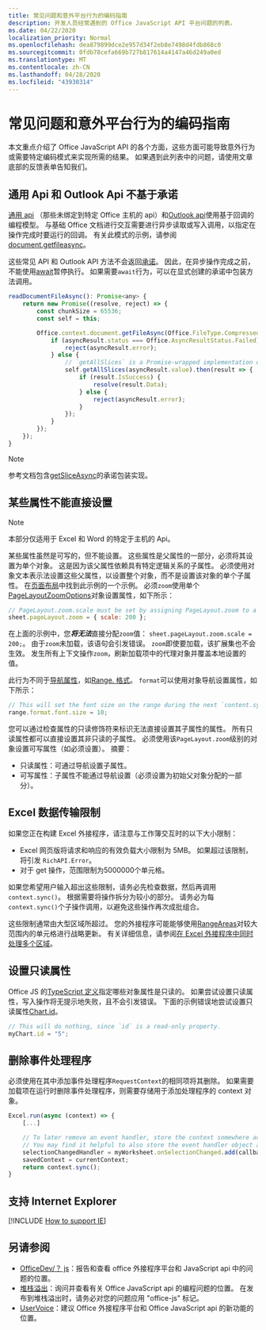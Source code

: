```yaml
---
title: 常见问题和意外平台行为的编码指南
description: 开发人员经常遇到的 Office JavaScript API 平台问题的列表。
ms.date: 04/22/2020
localization_priority: Normal
ms.openlocfilehash: dea879899dce2e957d34f2eb8e7498d4fdb868c0
ms.sourcegitcommit: 0fdb78cefa669b727b817614a4147a46d249a0ed
ms.translationtype: MT
ms.contentlocale: zh-CN
ms.lasthandoff: 04/28/2020
ms.locfileid: "43930314"
---
```

# <a name="coding-guidance-for-common-issues-and-unexpected-platform-behaviors"></a>常见问题和意外平台行为的编码指南

本文重点介绍了 Office JavaScript API 的各个方面，这些方面可能导致意外行为或需要特定编码模式来实现所需的结果。 如果遇到此列表中的问题，请使用文章底部的反馈表单告知我们。

## <a name="common-apis-and-outlook-apis-are-not-promise-based"></a>通用 Api 和 Outlook Api 不基于承诺

[通用 api](/javascript/api/office) （那些未绑定到特定 Office 主机的 api）和[Outlook api](/javascript/api/outlook)使用基于回调的编程模型。 与基础 Office 文档进行交互需要进行异步读取或写入调用，以指定在操作完成时要运行的回调。 有关此模式的示例，请参阅[document.getfileasync](/javascript/api/office/office.document#getfileasync-filetype--options--callback-)。

这些常见 API 和 Outlook API 方法不会返回[承诺](https://developer.mozilla.org/docs/Web/JavaScript/Reference/Global_Objects/Promise)。 因此，在异步操作完成之前，不能使用[await](https://developer.mozilla.org/docs/Web/JavaScript/Reference/Operators/await)暂停执行。 如果需要`await`行为，可以在显式创建的承诺中包装方法调用。

```js
readDocumentFileAsync(): Promise<any> {
    return new Promise((resolve, reject) => {
        const chunkSize = 65536;
        const self = this;

        Office.context.document.getFileAsync(Office.FileType.Compressed, { sliceSize: chunkSize }, (asyncResult) => {
            if (asyncResult.status === Office.AsyncResultStatus.Failed) {
                reject(asyncResult.error);
            } else {
                // `getAllSlices` is a Promise-wrapped implementation of File.getSliceAsync.
                self.getAllSlices(asyncResult.value).then(result => {
                    if (result.IsSuccess) {
                        resolve(result.Data);
                    } else {
                        reject(asyncResult.error);
                    }
                });
            }
        });
    });
}
```

> [!NOTE]
> 参考文档包含[getSliceAsync](/javascript/api/office/office.file#getsliceasync-sliceindex--callback-)的承诺包装实现。

## <a name="some-properties-cannot-be-set-directly"></a>某些属性不能直接设置

> [!NOTE]
> 本部分仅适用于 Excel 和 Word 的特定于主机的 Api。

某些属性虽然是可写的，但不能设置。 这些属性是父属性的一部分，必须将其设置为单个对象。 这是因为该父属性依赖具有特定逻辑关系的子属性。 必须使用对象文本表示法设置这些父属性，以设置整个对象，而不是设置该对象的单个子属性。 在[页面布局](/javascript/api/excel/excel.pagelayout)中找到此示例的一个示例。 必须`zoom`使用单个[PageLayoutZoomOptions](/javascript/api/excel/excel.pagelayoutzoomoptions)对象设置属性，如下所示：

```js
// PageLayout.zoom.scale must be set by assigning PageLayout.zoom to a PageLayoutZoomOptions object.
sheet.pageLayout.zoom = { scale: 200 };
```

在上面的示例中，您***将无法***直接分配`zoom`值： `sheet.pageLayout.zoom.scale = 200;`。 由于`zoom`未加载，该语句会引发错误。 `zoom`即使要加载，该扩展集也不会生效。 发生所有上下文操作`zoom`，刷新加载项中的代理对象并覆盖本地设置的值。

此行为不同于[导航属性](../excel/excel-add-ins-advanced-concepts.md#scalar-and-navigation-properties)，如[Range. 格式](/javascript/api/excel/excel.range#format)。 `format`可以使用对象导航设置属性，如下所示：

```js
// This will set the font size on the range during the next `content.sync()`.
range.format.font.size = 10;
```

您可以通过检查属性的只读修饰符来标识无法直接设置其子属性的属性。 所有只读属性都可以直接设置其非只读的子属性。 必须使用该`PageLayout.zoom`级别的对象设置可写属性（如必须设置）。 摘要：

- 只读属性：可通过导航设置子属性。
- 可写属性：子属性不能通过导航设置（必须设置为初始父对象分配的一部分）。

## <a name="excel-data-transfer-limits"></a>Excel 数据传输限制

如果您正在构建 Excel 外接程序，请注意与工作簿交互时的以下大小限制：

- Excel 网页版将请求和响应的有效负载大小限制为 5MB。 如果超过该限制，将引发 `RichAPI.Error`。
- 对于 get 操作，范围限制为5000000个单元格。

如果您希望用户输入超出这些限制，请务必先检查数据，然后再调用`context.sync()`。 根据需要将操作拆分为较小的部分。 请务必为每`context.sync()`个子操作调用，以避免这些操作再次成批组合。

这些限制通常由大型区域所超过。 您的外接程序可能能够使用[RangeAreas](/javascript/api/excel/excel.rangeareas)对较大范围内的单元格进行战略更新。 有关详细信息，请参阅[在 Excel 外接程序中同时处理多个区域](../excel/excel-add-ins-multiple-ranges.md)。

## <a name="setting-read-only-properties"></a>设置只读属性

Office JS 的[TypeScript 定义](referencing-the-javascript-api-for-office-library-from-its-cdn.md)指定哪些对象属性是只读的。 如果尝试设置只读属性，写入操作将无提示地失败，且不会引发错误。 下面的示例错误地尝试设置只读属性[Chart.id](/javascript/api/excel/excel.chart#id)。

```js
// This will do nothing, since `id` is a read-only property.
myChart.id = "5";
```

## <a name="removing-event-handlers"></a>删除事件处理程序

必须使用在其中添加事件处理程序`RequestContext`的相同项将其删除。 如果需要加载项在运行时删除事件处理程序，则需要存储用于添加处理程序的 context 对象。

```js
Excel.run(async (context) => {
    [...]

    // To later remove an event handler, store the context somewhere accessible to the handler removal function.
    // You may find it helpful to also store the event handler object and associate it with the context.
    selectionChangedHandler = myWorksheet.onSelectionChanged.add(callback);
    savedContext = currentContext;
    return context.sync();
}
```

## <a name="supporting-internet-explorer"></a>支持 Internet Explorer

[!INCLUDE [How to support IE](../includes/es5-support.md)]

## <a name="see-also"></a>另请参阅

- [OfficeDev/？ js](https://github.com/OfficeDev/office-js/issues)：报告和查看 office 外接程序平台和 JavaScript api 中的问题的位置。
- [堆栈溢出](https://stackoverflow.com/questions/tagged/office-js)：询问并查看有关 Office JavaScript api 的编程问题的位置。 在发布到堆栈溢出时，请务必对您的问题应用 "office-js" 标记。
- [UserVoice](https://officespdev.uservoice.com/)：建议 Office 外接程序平台和 Office JavaScript api 的新功能的位置。
